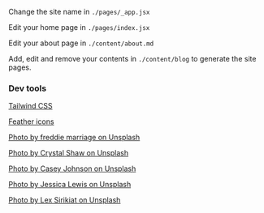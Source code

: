Change the site name in `./pages/_app.jsx`

Edit your home page in `./pages/index.jsx`

Edit your about page in `./content/about.md`

Add, edit and remove your contents in `./content/blog` to generate the site pages.

### Dev tools

[Tailwind CSS](https://tailwindcss.com/)

[Feather icons](https://feathericons.com/)

[Photo by freddie marriage on Unsplash](https://unsplash.com/photos/Vogd07aahyo)

[Photo by Crystal Shaw on Unsplash](https://unsplash.com/photos/SHDPCTJygm0)

[Photo by Casey Johnson on Unsplash](https://unsplash.com/photos/pfUOiXmfQ7g)

[Photo by Jessica Lewis on Unsplash](https://unsplash.com/photos/-54rPId-b9k)

[Photo by Lex Sirikiat on Unsplash](https://unsplash.com/photos/J-4ozdP9EQ0)


